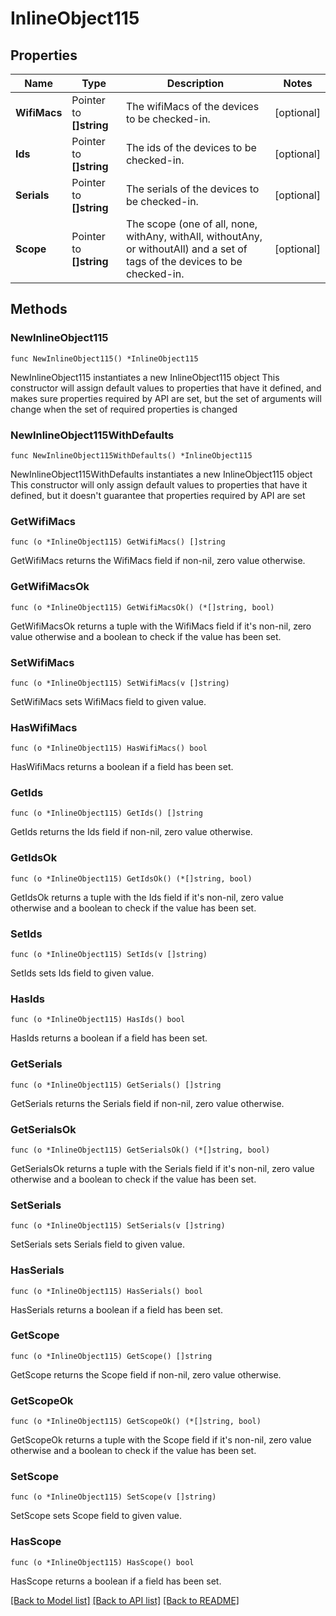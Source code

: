 # InlineObject115

## Properties

Name | Type | Description | Notes
------------ | ------------- | ------------- | -------------
**WifiMacs** | Pointer to **[]string** | The wifiMacs of the devices to be checked-in. | [optional] 
**Ids** | Pointer to **[]string** | The ids of the devices to be checked-in. | [optional] 
**Serials** | Pointer to **[]string** | The serials of the devices to be checked-in. | [optional] 
**Scope** | Pointer to **[]string** | The scope (one of all, none, withAny, withAll, withoutAny, or withoutAll) and a set of tags of the devices to be checked-in. | [optional] 

## Methods

### NewInlineObject115

`func NewInlineObject115() *InlineObject115`

NewInlineObject115 instantiates a new InlineObject115 object
This constructor will assign default values to properties that have it defined,
and makes sure properties required by API are set, but the set of arguments
will change when the set of required properties is changed

### NewInlineObject115WithDefaults

`func NewInlineObject115WithDefaults() *InlineObject115`

NewInlineObject115WithDefaults instantiates a new InlineObject115 object
This constructor will only assign default values to properties that have it defined,
but it doesn't guarantee that properties required by API are set

### GetWifiMacs

`func (o *InlineObject115) GetWifiMacs() []string`

GetWifiMacs returns the WifiMacs field if non-nil, zero value otherwise.

### GetWifiMacsOk

`func (o *InlineObject115) GetWifiMacsOk() (*[]string, bool)`

GetWifiMacsOk returns a tuple with the WifiMacs field if it's non-nil, zero value otherwise
and a boolean to check if the value has been set.

### SetWifiMacs

`func (o *InlineObject115) SetWifiMacs(v []string)`

SetWifiMacs sets WifiMacs field to given value.

### HasWifiMacs

`func (o *InlineObject115) HasWifiMacs() bool`

HasWifiMacs returns a boolean if a field has been set.

### GetIds

`func (o *InlineObject115) GetIds() []string`

GetIds returns the Ids field if non-nil, zero value otherwise.

### GetIdsOk

`func (o *InlineObject115) GetIdsOk() (*[]string, bool)`

GetIdsOk returns a tuple with the Ids field if it's non-nil, zero value otherwise
and a boolean to check if the value has been set.

### SetIds

`func (o *InlineObject115) SetIds(v []string)`

SetIds sets Ids field to given value.

### HasIds

`func (o *InlineObject115) HasIds() bool`

HasIds returns a boolean if a field has been set.

### GetSerials

`func (o *InlineObject115) GetSerials() []string`

GetSerials returns the Serials field if non-nil, zero value otherwise.

### GetSerialsOk

`func (o *InlineObject115) GetSerialsOk() (*[]string, bool)`

GetSerialsOk returns a tuple with the Serials field if it's non-nil, zero value otherwise
and a boolean to check if the value has been set.

### SetSerials

`func (o *InlineObject115) SetSerials(v []string)`

SetSerials sets Serials field to given value.

### HasSerials

`func (o *InlineObject115) HasSerials() bool`

HasSerials returns a boolean if a field has been set.

### GetScope

`func (o *InlineObject115) GetScope() []string`

GetScope returns the Scope field if non-nil, zero value otherwise.

### GetScopeOk

`func (o *InlineObject115) GetScopeOk() (*[]string, bool)`

GetScopeOk returns a tuple with the Scope field if it's non-nil, zero value otherwise
and a boolean to check if the value has been set.

### SetScope

`func (o *InlineObject115) SetScope(v []string)`

SetScope sets Scope field to given value.

### HasScope

`func (o *InlineObject115) HasScope() bool`

HasScope returns a boolean if a field has been set.


[[Back to Model list]](../README.md#documentation-for-models) [[Back to API list]](../README.md#documentation-for-api-endpoints) [[Back to README]](../README.md)


